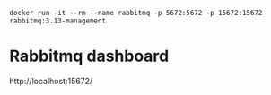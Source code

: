 
    docker run -it --rm --name rabbitmq -p 5672:5672 -p 15672:15672 rabbitmq:3.13-management

# Rabbitmq dashboard
http://localhost:15672/ 